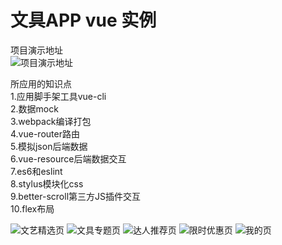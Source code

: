 # 文具APP  vue 实例
项目演示地址<br/>
![项目演示地址](http://f.cloudadmx.com/group1/M00/00/26/wKgABFoT9qyAI6UoAAAHDr4y5xQ213.png)

所应用的知识点<br/>
1.应用脚手架工具vue-cli<br/>
2.数据mock<br/>
3.webpack编译打包<br/>
4.vue-router路由<br/>
5.模拟json后端数据<br/>
6.vue-resource后端数据交互<br/>
7.es6和eslint<br/>
8.stylus模块化css<br/>
9.better-scroll第三方JS插件交互<br/>
10.flex布局

![文艺精选页](http://f.cloudadmx.com/group1/M00/00/25/wKgAA1oT-CCAamdAAAPb7q5TksQ364.png)
![文具专题页](http://f.cloudadmx.com/group1/M00/00/26/wKgABFoT-C6AZyt2AAZjCByzogc130.png)
![达人推荐页](http://f.cloudadmx.com/group1/M00/00/25/wKgAA1oT-DeADuDHAAhiOoCRUMM340.png)
![限时优惠页](http://f.cloudadmx.com/group1/M00/00/26/wKgABFoT-ECABIFbAAL4OIA54oo483.png)
![我的页](http://f.cloudadmx.com/group2/M00/00/23/wKgABVoT-E-AOwWcAAGUvgLCoWU788.png)
